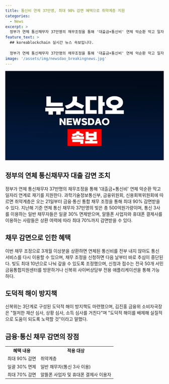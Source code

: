 ```yaml
---
title: 통신비 연체 37만명, 최대 90% 감면 혜택으로 취약계층 지원
categories:
  - News
excerpt: >
  정부가 연체 통신채무자 37만명의 채무조정을 통해 '대출금+통신비' 연체 악순환 막고 일자리 연계로 재기를 지원한다. 취약계층은 최대 90% 감면받고, 일반 채무자는 30% 면제, 알뜰폰과 휴대폰 결제사 이용자는 최대 70% 감면 가능. 3개월 이상 연체자는 통신비를 전액 납부하지 않아도 서비스 이용 가능. 채무 조정으로 추심이 중단되며, 최대 10년으로 나눠 갚을 수 있음. 50개 서민금융통합지원센터를 방문하거나 신복위 사이버상담부 애플리케이션을 통해 신청 가능. (출처: 뉴스1)
feature_text: >
  ## koreablockchain 실시간 뉴스 속보입니다.

  정부가 연체 통신채무자 37만명의 채무조정을 통해 '대출금+통신비' 연체 악순환 막고 일자리 연계로 재기를 지원한다. 취약계층은 최대 90% 감면받고, 일반 채무자는 30% 면제, 알뜰폰과 휴대폰 결제사 이용자는 최대 70% 감면 가능. 3개월 이상 연체자는 통신비를 전액 납부하지 않아도 서비스 이용 가능. 채무 조정으로 추심이 중단되며, 최대 10년으로 나눠 갚을 수 있음. 50개 서민금융통합지원센터를 방문하거나 신복위 사이버상담부 애플리케이션을 통해 신청 가능. (출처: 뉴스1)
image: '/assets/img/newsdao_breakingnews.jpg'
---
```


<p><img src="/assets/img/newsdao_breakingnews.jpg" alt="koreablockchain 속보" /></p>

<h2 data-ke-size="size26">정부의 연체 통신채무자 대출 감면 조치</h2>

<p data-ke-size="size16">정부가 연체 통신채무자 37만명의 채무조정을 통해 '대출금+통신비' 연체 악순환 막고 일자리 연계로 재기를 지원한다. 과학기술정보통신부, 금융위원회, 신용회복위원회에 따르면 취약계층은 오는 21일부터 금융·통신 통합 채무 조정을 통해 최대 90% 감면받을 수 있다. 지난해 기준 연체 통신 채무자 37만명의 빚은 총 500억원가량이며, 통신 3사를 이용하는 일반 채무자들은 일괄 30% 면제받으며, 알뜰폰 사업자와 휴대폰 결제사를 이용하는 사람들은 상환 여력에 따라 최대 70%까지 감면받을 수 있다.</p>

<h2 data-ke-size="size26">채무 감면으로 인한 혜택</h2>

<p data-ke-size="size16">이번 채무 조정으로 3개월 이상분을 상환하면 연체된 통신비를 전부 내지 않아도 통신 서비스를 다시 이용할 수 있으며, 채무 조정을 신청하면 다음 날부터 바로 추심이 중단된다. 빚도 최대 10년으로 나눠 갚을 수 있도록 조정했으며, 신청과 접수는 전국 50개 서민금융통합지원센터를 방문하거나 신복위 사이버상담부 전용 애플리케이션을 통해 가능하다.</p>

<h2 data-ke-size="size26">도덕적 해이 방지책</h2>

<p data-ke-size="size16">신복위는 3단계로 구성된 도덕적 해이 방지책도 마련했으며, 김진홍 금융위 소비자국장은 "철저한 재산 심사, 상황 심사, 소득 심사를 거친다"며 "도덕적 해이를 배제해 실질적으로 도움이 되도록 노력할 것"이라고 말했다.</p>

<h2 data-ke-size="size26">금융·통신 채무 감면의 장점</h2>

<table>
    <tbody>
        <tr>
            <td style="text-align: center; height: 17px;"><b>혜택 내용</b></td>
            <td style="text-align: center; height: 17px;"><b>적용 대상</b></td>
        </tr>
        <tr>
            <td style="text-align: left; height: 17px;">최대 90% 감면</td>
            <td style="text-align: left; height: 17px;">취약계층</td>
        </tr>
        <tr>
            <td style="text-align: left; height: 17px;">일괄 30% 면제</td>
            <td style="text-align: left; height: 17px;">일반 채무자(통신 3사 이용)</td>
        </tr>
        <tr>
            <td style="text-align: left; height: 17px;">최대 70% 감면</td>
            <td style="text-align: left; height: 17px;">알뜰폰 사업자 및 휴대폰 결제사 이용자</td>
        </tr>
    </tbody>
</table>

